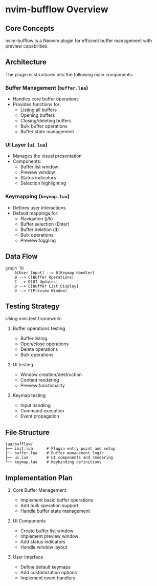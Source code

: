# nvim-bufflow Overview

## Core Concepts

nvim-bufflow is a Neovim plugin for efficient buffer management with preview capabilities.

## Architecture

The plugin is structured into the following main components:

### Buffer Management (`buffer.lua`)
- Handles core buffer operations
- Provides functions for:
  - Listing all buffers
  - Opening buffers
  - Closing/deleting buffers
  - Bulk buffer operations
  - Buffer state management

### UI Layer (`ui.lua`)
- Manages the visual presentation
- Components:
  - Buffer list window
  - Preview window
  - Status indicators
  - Selection highlighting

### Keymapping (`keymap.lua`)
- Defines user interactions
- Default mappings for:
  - Navigation (j/k)
  - Buffer selection (Enter)
  - Buffer deletion (d)
  - Bulk operations
  - Preview toggling

## Data Flow

```mermaid
graph TD
    A[User Input] --> B[Keymap Handler]
    B --> C[Buffer Operations]
    C --> D[UI Updates]
    D --> E[Buffer List Display]
    D --> F[Preview Window]
```

## Testing Strategy

Using mini.test framework:
1. Buffer operations testing
   - Buffer listing
   - Open/close operations
   - Delete operations
   - Bulk operations

2. UI testing
   - Window creation/destruction
   - Content rendering
   - Preview functionality

3. Keymap testing
   - Input handling
   - Command execution
   - Event propagation

## File Structure

```
lua/bufflow/
├── init.lua      # Plugin entry point and setup
├── buffer.lua    # Buffer management logic
├── ui.lua        # UI components and rendering
└── keymap.lua    # Keybinding definitions
```

## Implementation Plan

1. Core Buffer Management
   - Implement basic buffer operations
   - Add bulk operation support
   - Handle buffer state management

2. UI Components
   - Create buffer list window
   - Implement preview window
   - Add status indicators
   - Handle window layout

3. User Interface
   - Define default keymaps
   - Add customization options
   - Implement event handlers
